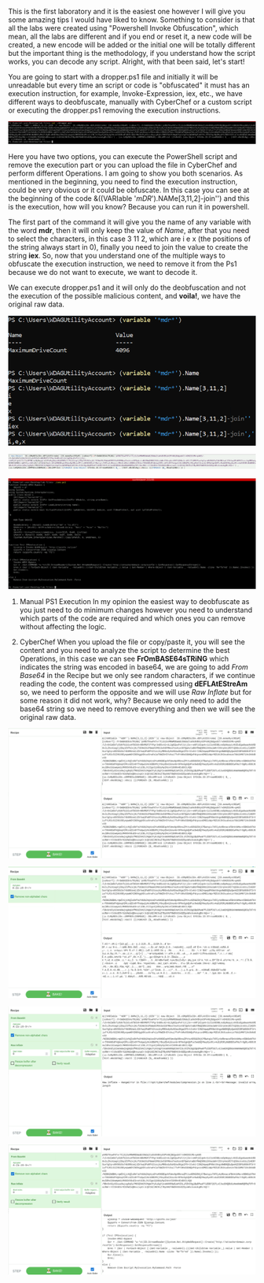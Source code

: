 This is the first laboratory and it is the easiest one however I will give you some amazing tips I would have liked to know. Something to consider is that all the labs were created using "Powershell Invoke Obfuscation", which mean, all the labs are different and if you end or reset it, a new code will be created, a new encode will be added or the initial one will be totally different but the important thing is the methodology, if you understand how the script works, you can decode any script. Alright, with that been said, let's start!

You are going to start with a dropper.ps1 file and initially it will be unreadable but every time an script or code is "obfuscated" it must has an execution instruction, for example, Invoke-Expression, iex, etc., we have different ways to deobfuscate, manually with CyberChef or a custom script or executing the dropper.ps1 removing the execution instructions.

![Image Description](/Blue%20Team/Uploads/Ep.1%20dropper.png)

Here you have two options, you can execute the PowerShell script and remove the execution part or you can upload the file in CyberChef and perform different Operations. I am going to show you both scenarios. As mentioned in the beginning, you need to find the execution instruction, could be very obvious or it could be obfuscate. In this case you can see at the beginning of the code &((VARIable '*mDR*').NAMe[3,11,2]-join'') and this is the execution, how will you know? Because you can run it in powershell.

The first part of the command it will give you the name of any variable with the word **mdr**, then it will only keep the value of *Name*, after that you need to select the characters, in this case 3 11 2, which are i e x (the positions of the string always start in 0), finally you need to join the value to create the string **iex**. So, now that you understand one of the multiple ways to obfuscate the execution instruction, we need to remove it from the Ps1 because we do not want to execute, we want to decode it.

We can execute dropper.ps1 and it will only do the deobfuscation and not the execution of the possible malicious content, and **voila!**, we have the original raw data.

![Image Description](/Blue%20Team/Uploads/manual.png)

![Image Description](/Blue%20Team/Uploads/iexmanual.png)

![Image Description](/Blue%20Team/Uploads/ps1manual.png)

1. Manual PS1 Execution
In my opinion the easiest way to deobfuscate as you just need to do minimum changes however you need to understand which parts of the code are required and which ones you can remove without affecting the logic.

3. CyberChef
When you upload the file or copy/paste it, you will see the content and you need to analyze the script to determine the best Operations, in this case we can see **FrOmBASE64sTRiNG** which indicates the string was encoded in base64, we are going to add *From Base64* in the Recipe but we only see random characters, if we continue reading the code, the content was compressed using **dEFLAtEStreAm** so, we need to perform the opposite and we will use *Raw Inflate* but for some reason it did not work, why? Because we only need to add the base64 string so we need to remove everything and then we will see the original raw data.

![Image Description](/Blue%20Team/Uploads/original.png)

![Image Description](/Blue%20Team/Uploads/obase64.png)

![Image Description](/Blue%20Team/Uploads/oinflate.png)

![Image Description](/Blue%20Team/Uploads/final.png)
